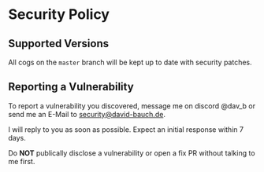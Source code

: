 # Security Policy

## Supported Versions

All cogs on the `master` branch will be kept up to date with security patches.

## Reporting a Vulnerability

To report a vulnerability you discovered, message me on discord @dav_b or send me an E-Mail to [security@david-bauch.de](mailto:security@david-bauch.de).

I will reply to you as soon as possible. Expect an initial response within 7 days.

Do **NOT** publically disclose a vulnerability or open a fix PR without talking to me first.

